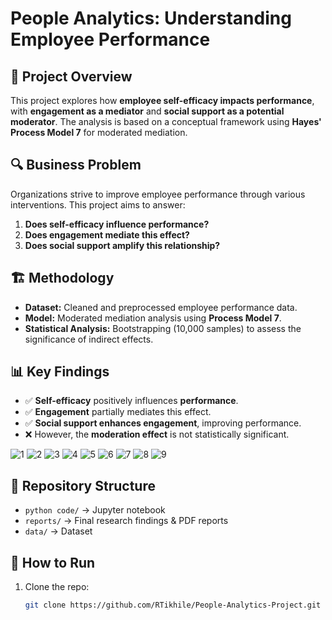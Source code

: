 # People Analytics: Understanding Employee Performance

## 📌 Project Overview
This project explores how **employee self-efficacy impacts performance**, with **engagement as a mediator** and **social support as a potential moderator**. The analysis is based on a conceptual framework using **Hayes' Process Model 7** for moderated mediation.

## 🔍 Business Problem
Organizations strive to improve employee performance through various interventions. This project aims to answer:
1. **Does self-efficacy influence performance?**
2. **Does engagement mediate this effect?**
3. **Does social support amplify this relationship?**

## 🏗️ Methodology
- **Dataset:** Cleaned and preprocessed employee performance data.
- **Model:** Moderated mediation analysis using **Process Model 7**.
- **Statistical Analysis:** Bootstrapping (10,000 samples) to assess the significance of indirect effects.

## 📊 Key Findings
- ✅ **Self-efficacy** positively influences **performance**.
- ✅ **Engagement** partially mediates this effect.
- ✅ **Social support enhances engagement**, improving performance.
- ❌ However, the **moderation effect** is not statistically significant.

![1](https://github.com/user-attachments/assets/78902320-0def-44be-a6bb-da053fd7f7a4)
![2](https://github.com/user-attachments/assets/b8b3e07a-399e-4ba1-a915-d794d657fb3d)
![3](https://github.com/user-attachments/assets/0b5e0551-7ea5-45d3-8516-088e6652bc31)
![4](https://github.com/user-attachments/assets/f280c39b-6250-4676-8e01-7efaab29f542)
![5](https://github.com/user-attachments/assets/0deedff2-9533-4f14-b334-3b1e7e0068a0)
![6](https://github.com/user-attachments/assets/9f2ad79f-d45b-4115-a98e-49edad15e4ff)
![7](https://github.com/user-attachments/assets/f834c3e1-d3ab-43c4-8ab2-d8e06141953c)
![8](https://github.com/user-attachments/assets/0670c485-d0b7-4397-8d6d-e3efa1af6d87)
![9](https://github.com/user-attachments/assets/28e72a3d-a8b1-4676-97d9-fcb5a6a7a7b0)

## 📁 Repository Structure
- `python code/` → Jupyter notebook
- `reports/` → Final research findings & PDF reports
- `data/` → Dataset

## 🚀 How to Run
1. Clone the repo:
   ```bash
   git clone https://github.com/RTikhile/People-Analytics-Project.git
